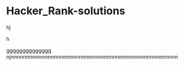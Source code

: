  # Hacker_Rank-solutions
hj

h

gggggggggggggg
njnnnnnnnnnnnnnnnnnnnnnnnnnnnnnnnnnnnnnnnnnnnnnnnnnnnnnn

